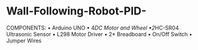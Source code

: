 # Wall-Following-Robot-PID-

COMPONENTS: 
• Arduino UNO 
• 4*DC Motor and Wheel 
•2*HC-SR04 Ultrasonic Sensor 
• L298 Motor Driver 
• 2* Breadboard 
• On/Off Switch 
• Jumper Wires
